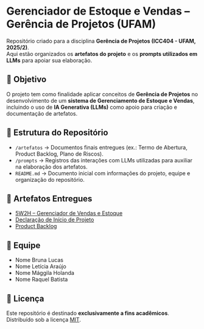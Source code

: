 # Gerenciador de Estoque e Vendas – Gerência de Projetos (UFAM)

Repositório criado para a disciplina **Gerência de Projetos (ICC404 - UFAM, 2025/2)**.  
Aqui estão organizados os **artefatos do projeto** e os **prompts utilizados em LLMs** para apoiar sua elaboração.

## 🎯 Objetivo
O projeto tem como finalidade aplicar conceitos de **Gerência de Projetos** no desenvolvimento de um **sistema de Gerenciamento de Estoque e Vendas**, incluindo o uso de **IA Generativa (LLMs)** como apoio para criação e documentação de artefatos.

## 📂 Estrutura do Repositório
- `/artefatos` → Documentos finais entregues (ex.: Termo de Abertura, Product Backlog, Plano de Riscos).
- `/prompts` → Registros das interações com LLMs utilizadas para auxiliar na elaboração dos artefatos.
- `README.md` → Documento inicial com informações do projeto, equipe e organização do repositório.

## 📝 Artefatos Entregues
- [5W2H – Gerenciador de Vendas e Estoque](artefatos/5W2H%20–%20Gerenciador%20de%20Vendas%20e%20Estoque.pdf)  
- [Declaração de Início de Projeto](artefatos/Declaração%20de%20Início%20de%20Projeto.pdf)  
- [Product Backlog](artefatos/Product%20Backlog.pdf) 

## 👥 Equipe
- Nome Bruna Lucas 
- Nome Letícia Araújo   
- Nome Mággila Holanda  
- Nome Raquel Batista

 ## 📜 Licença
Este repositório é destinado **exclusivamente a fins acadêmicos**.  
Distribuído sob a licença [MIT](LICENSE).
